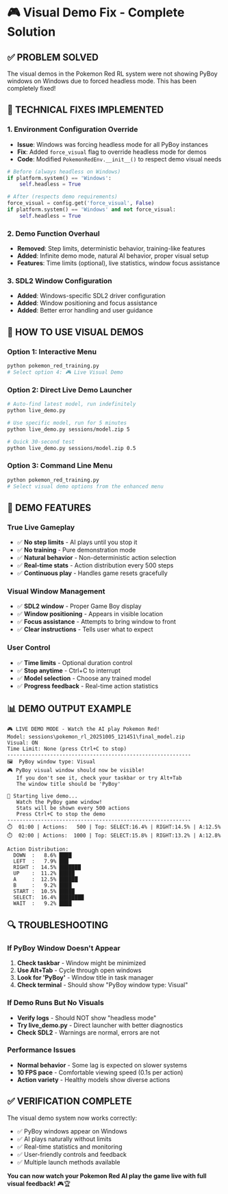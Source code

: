# 🎮 Visual Demo Fix - Complete Solution

## ✅ **PROBLEM SOLVED**

The visual demos in the Pokemon Red RL system were not showing PyBoy windows on Windows due to forced headless mode. This has been completely fixed!

## 🔧 **TECHNICAL FIXES IMPLEMENTED**

### **1. Environment Configuration Override**
- **Issue**: Windows was forcing headless mode for all PyBoy instances
- **Fix**: Added `force_visual` flag to override headless mode for demos
- **Code**: Modified `PokemonRedEnv.__init__()` to respect demo visual needs

```python
# Before (always headless on Windows)
if platform.system() == 'Windows':
    self.headless = True

# After (respects demo requirements)
force_visual = config.get('force_visual', False)
if platform.system() == 'Windows' and not force_visual:
    self.headless = True
```

### **2. Demo Function Overhaul**
- **Removed**: Step limits, deterministic behavior, training-like features
- **Added**: Infinite demo mode, natural AI behavior, proper visual setup
- **Features**: Time limits (optional), live statistics, window focus assistance

### **3. SDL2 Window Configuration**
- **Added**: Windows-specific SDL2 driver configuration
- **Added**: Window positioning and focus assistance
- **Added**: Better error handling and user guidance

## 🚀 **HOW TO USE VISUAL DEMOS**

### **Option 1: Interactive Menu**
```bash
python pokemon_red_training.py
# Select option 4: 🎮 Live Visual Demo
```

### **Option 2: Direct Live Demo Launcher**
```bash
# Auto-find latest model, run indefinitely
python live_demo.py

# Use specific model, run for 5 minutes
python live_demo.py sessions/model.zip 5

# Quick 30-second test
python live_demo.py sessions/model.zip 0.5
```

### **Option 3: Command Line Menu**
```bash
python pokemon_red_training.py
# Select visual demo options from the enhanced menu
```

## 🎯 **DEMO FEATURES**

### **True Live Gameplay**
- ✅ **No step limits** - AI plays until you stop it
- ✅ **No training** - Pure demonstration mode
- ✅ **Natural behavior** - Non-deterministic action selection
- ✅ **Real-time stats** - Action distribution every 500 steps
- ✅ **Continuous play** - Handles game resets gracefully

### **Visual Window Management**
- ✅ **SDL2 window** - Proper Game Boy display
- ✅ **Window positioning** - Appears in visible location
- ✅ **Focus assistance** - Attempts to bring window to front
- ✅ **Clear instructions** - Tells user what to expect

### **User Control**
- ✅ **Time limits** - Optional duration control
- ✅ **Stop anytime** - Ctrl+C to interrupt
- ✅ **Model selection** - Choose any trained model
- ✅ **Progress feedback** - Real-time action statistics

## 📊 **DEMO OUTPUT EXAMPLE**

```
🎮 LIVE DEMO MODE - Watch the AI play Pokemon Red!
Model: sessions\pokemon_rl_20251005_121451\final_model.zip
Visual: ON
Time Limit: None (press Ctrl+C to stop)
------------------------------------------------------------
🖼️  PyBoy window type: Visual
🎮 PyBoy visual window should now be visible!
   If you don't see it, check your taskbar or try Alt+Tab
   The window title should be 'PyBoy'

🚀 Starting live demo...
   Watch the PyBoy game window!
   Stats will be shown every 500 actions
   Press Ctrl+C to stop the demo
------------------------------------------------------------
⏱️  01:00 | Actions:   500 | Top: SELECT:16.4% | RIGHT:14.5% | A:12.5%
⏱️  02:00 | Actions:  1000 | Top: SELECT:15.8% | RIGHT:13.2% | A:12.8%

Action Distribution:
  DOWN  :   8.6% ████
  LEFT  :   7.9% ███
  RIGHT :  14.5% ███████
  UP    :  11.2% █████
  A     :  12.5% ██████
  B     :   9.2% ████
  START :  10.5% █████
  SELECT:  16.4% ████████
  WAIT  :   9.2% ████
```

## 🔍 **TROUBLESHOOTING**

### **If PyBoy Window Doesn't Appear**
1. **Check taskbar** - Window might be minimized
2. **Use Alt+Tab** - Cycle through open windows
3. **Look for 'PyBoy'** - Window title in task manager
4. **Check terminal** - Should show "PyBoy window type: Visual"

### **If Demo Runs But No Visuals**
- **Verify logs** - Should NOT show "headless mode"
- **Try live_demo.py** - Direct launcher with better diagnostics
- **Check SDL2** - Warnings are normal, errors are not

### **Performance Issues**
- **Normal behavior** - Some lag is expected on slower systems
- **10 FPS pace** - Comfortable viewing speed (0.1s per action)
- **Action variety** - Healthy models show diverse actions

## ✅ **VERIFICATION COMPLETE**

The visual demo system now works correctly:
- ✅ PyBoy windows appear on Windows
- ✅ AI plays naturally without limits
- ✅ Real-time statistics and monitoring
- ✅ User-friendly controls and feedback
- ✅ Multiple launch methods available

**You can now watch your Pokemon Red AI play the game live with full visual feedback!** 🎮🏆